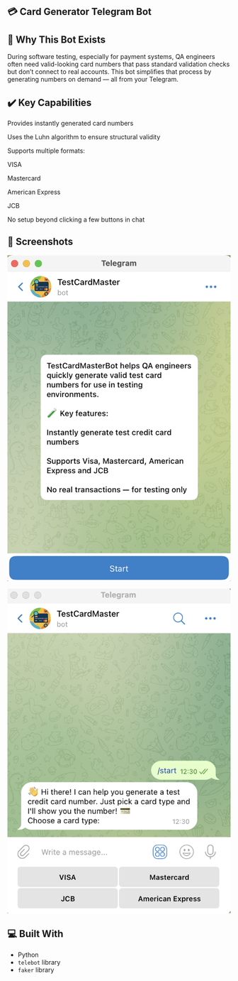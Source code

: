 <h2>💳 Card Generator Telegram Bot</h2>

## 🚀 Why This Bot Exists
During software testing, especially for payment systems, QA engineers often need valid-looking card numbers that pass standard validation checks but don’t connect to real accounts.
This bot simplifies that process by generating numbers on demand — all from your Telegram.

## ✔️ Key Capabilities
Provides instantly generated card numbers

Uses the Luhn algorithm to ensure structural validity

Supports multiple formats:

VISA

Mastercard

American Express

JCB

No setup beyond clicking a few buttons in chat

## 📸 Screenshots


![image](https://github.com/KseniiaKarpovaQA/telegrambot/blob/main/TestCardMasterBot/static/greeting.png)


![image](https://github.com/KseniiaKarpovaQA/telegrambot/blob/main/TestCardMasterBot/static/menu.png)


## 💻 Built With

* Python
* `telebot` library
* `faker` library

